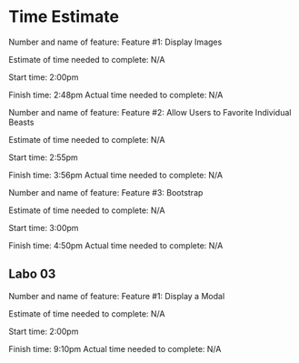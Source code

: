 # Time Estimate

Number and name of feature: Feature #1: Display Images

Estimate of time needed to complete: N/A

Start time: 2:00pm

Finish time: 2:48pm
Actual time needed to complete: N/A

Number and name of feature: Feature #2: Allow Users to Favorite Individual Beasts

Estimate of time needed to complete: N/A

Start time: 2:55pm

Finish time: 3:56pm
Actual time needed to complete: N/A

Number and name of feature: Feature #3: Bootstrap

Estimate of time needed to complete: N/A

Start time: 3:00pm

Finish time: 4:50pm
Actual time needed to complete: N/A

## Labo 03

Number and name of feature: Feature #1: Display a Modal

Estimate of time needed to complete: N/A

Start time: 2:00pm

Finish time: 9:10pm
Actual time needed to complete: N/A